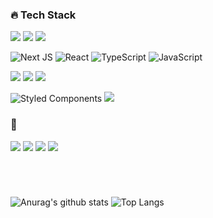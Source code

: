 <div>

### 🔥 Tech Stack
<img src="https://img.shields.io/badge/HTML5-E34F26?style=flat&logo=html5&logoColor=white"/> <img src="https://img.shields.io/badge/CSS5-1572B6?style=flat&logo=css3&logoColor=white"/> <img src="https://img.shields.io/badge/SCSS-black?style=flat&logo=Sass&logoColor=CC6699"/><br />

![Next JS](https://img.shields.io/badge/NEXT.JS-black?style=flat&logo=next.js&logoColor=white) ![React](https://img.shields.io/badge/REACT-%2320232a.svg?style=flat&logo=react&logoColor=%2361DAFB) ![TypeScript](https://img.shields.io/badge/TYPESCRIPT-%23007ACC.svg?style=flat&logo=typescript&logoColor=white) ![JavaScript](https://img.shields.io/badge/JAVASCRIPT-%23323330.svg?style=flat&logo=javaScript&logoColor=%23F7DF1E)<br />

<img src="https://img.shields.io/badge/REDUX--TOOLKIT-764ABC?style=flat&logo=redux&logoColor=white"/> <img src="https://img.shields.io/badge/FIREBASE-FFCA28?style=flat&logo=firebase&logoColor=ffffff"/>
<img src="https://img.shields.io/badge/VERCEL-000000?style=flat&logo=Vercel&logoColor=ffffff"/><br />

![Styled Components](https://img.shields.io/badge/STYLED--COMPONENTS-DB7093?style=flat&logo=styled-components&logoColor=white) <img src="https://img.shields.io/badge/FONT--AWESOME-528DD7?style=flat&logo=Font-awesome&logoColor=white"/><br />

### 🎤
<img src="https://img.shields.io/badge/SLACK-4A154B?style=flat&logo=Notion&logoColor=white"/> <img src="https://img.shields.io/badge/NOTION-black?style=flat&logo=Notion&logoColor=white"/> <img src="https://img.shields.io/badge/GITHUB-black?style=flat&logo=GitHub&logoColor=white"/> <img src="https://img.shields.io/badge/GIT-F05032?style=flat&logo=Git&logoColor=white"/><br />

<br>

#
![Anurag's github stats](https://github-readme-stats.vercel.app/api?username=Februaar&show_icons=true&theme=holi)
![Top Langs](https://github-readme-stats.vercel.app/api/top-langs/?username=Februaar&layout=compact&theme=holi)

</div>
